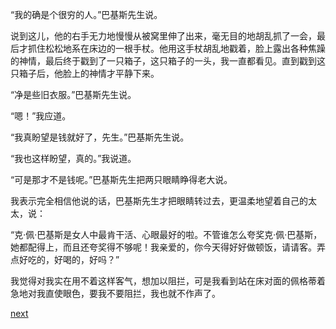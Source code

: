 
“我的确是个很穷的人。”巴基斯先生说。

说到这儿，他的右手无力地慢慢从被窝里伸了出来，毫无目的地胡乱抓了一会，最后才抓住松松地系在床边的一根手杖。他用这手杖胡乱地戳着，脸上露出各种焦躁的神情，最后终于戳到了一只箱子，这只箱子的一头，我一直都看见。直到戳到这只箱子后，他脸上的神情才平静下来。

“净是些旧衣服。”巴基斯先生说。

“嗯！”我应道。

“我真盼望是钱就好了，先生。”巴基斯先生说。

“我也这样盼望，真的。”我说道。

“可是那才不是钱呢。”巴基斯先生把两只眼睛睁得老大说。

我表示完全相信他说的话，巴基斯先生才把眼睛转过去，更温柔地望着自己的太太，说：

“克·佩·巴基斯是女人中最肯干活、心眼最好的啦。不管谁怎么夸奖克·佩·巴基斯，她都配得上，而且还夸奖得不够呢！我亲爱的，你今天得好好做顿饭，请请客。弄点好吃的，好喝的，好吗？”

我觉得对我实在用不着这样客气，想加以阻拦，可是我看到站在床对面的佩格蒂着急地对我直使眼色，要我不要阻拦，我也就不作声了。

[next](page279.md)
